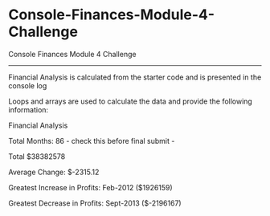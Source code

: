 # Console-Finances-Module-4-Challenge

Console Finances Module 4 Challenge

________________________

Financial Analysis is calculated from the starter code and is presented in the console log

Loops and arrays are used to calculate the data and provide the following information:

Financial Analysis

Total Months: 86                               - check this before final submit -

Total $38382578

Average Change: $-2315.12

Greatest Increase in Profits: Feb-2012 ($1926159)

Greatest Decrease in Profits: Sept-2013 ($-2196167)



